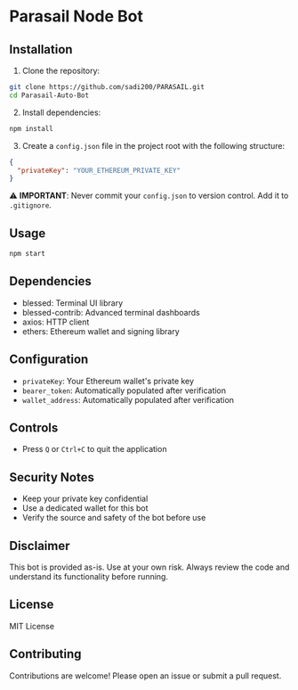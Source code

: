 # Parasail Node Bot

## Installation

1. Clone the repository:
```bash
git clone https://github.com/sadi200/PARASAIL.git
cd Parasail-Auto-Bot
```

2. Install dependencies:
```bash
npm install
```

3. Create a `config.json` file in the project root with the following structure:
```json
{
  "privateKey": "YOUR_ETHEREUM_PRIVATE_KEY"
}
```

⚠️ **IMPORTANT**: Never commit your `config.json` to version control. Add it to `.gitignore`.

## Usage

```bash
npm start
```

## Dependencies
- blessed: Terminal UI library
- blessed-contrib: Advanced terminal dashboards
- axios: HTTP client
- ethers: Ethereum wallet and signing library

## Configuration
- `privateKey`: Your Ethereum wallet's private key
- `bearer_token`: Automatically populated after verification
- `wallet_address`: Automatically populated after verification

## Controls
- Press `Q` or `Ctrl+C` to quit the application

## Security Notes
- Keep your private key confidential
- Use a dedicated wallet for this bot
- Verify the source and safety of the bot before use

## Disclaimer
This bot is provided as-is. Use at your own risk. Always review the code and understand its functionality before running.

## License
MIT License

## Contributing
Contributions are welcome! Please open an issue or submit a pull request.
